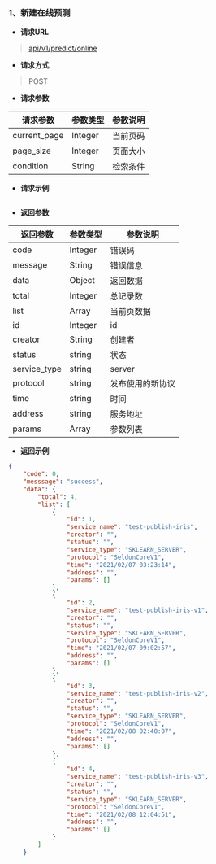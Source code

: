 ### 1、新建在线预测

- **请求URL**
> [api/v1/predict/online](#)

- **请求方式** 

> POST

- **请求参数**

| 请求参数      |     参数类型 |   参数说明   |
| -------- | --------| ------ |
|current_page|Integer|当前页码|
|page_size|Integer|页面大小|
|condition  |String |检索条件|

- **请求示例**  
```json

```

- **返回参数**

| 返回参数      |     参数类型 |   参数说明   |
| -------- | --------| ------ |
|code      |Integer      |错误码|
|message   |String   |错误信息|
|data      |Object   |返回数据|
|total     |Integer  |总记录数|
|list      |Array    |当前页数据|
|id        |Integer  |id|
|creator   |String   |创建者|
|status    |string   |状态|
|service_type|string |server|
|protocol  |string   |发布使用的新协议|
|time       |string  |时间  |
|address   |string   |服务地址|
|params    |Array    |参数列表|
- **返回示例**  

```json
{
    "code": 0,
    "messsage": "success",
    "data": {
        "total": 4,
        "list": [
            {
                "id": 1,
                "service_name": "test-publish-iris",
                "creator": "",
                "status": "",
                "service_type": "SKLEARN_SERVER",
                "protocol": "SeldonCoreV1",
                "time": "2021/02/07 03:23:14",
                "address": "",
                "params": []
            },
            {
                "id": 2,
                "service_name": "test-publish-iris-v1",
                "creator": "",
                "status": "",
                "service_type": "SKLEARN_SERVER",
                "protocol": "SeldonCoreV1",
                "time": "2021/02/07 09:02:57",
                "address": "",
                "params": []
            },
            {
                "id": 3,
                "service_name": "test-publish-iris-v2",
                "creator": "",
                "status": "",
                "service_type": "SKLEARN_SERVER",
                "protocol": "SeldonCoreV1",
                "time": "2021/02/08 02:40:07",
                "address": "",
                "params": []
            },
            {
                "id": 4,
                "service_name": "test-publish-iris-v3",
                "creator": "",
                "status": "",
                "service_type": "SKLEARN_SERVER",
                "protocol": "SeldonCoreV1",
                "time": "2021/02/08 12:04:51",
                "address": "",
                "params": []
            }
        ]
    }
```